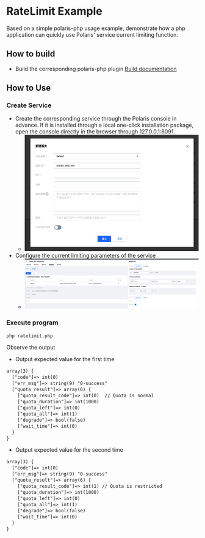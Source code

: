 # RateLimit Example

Based on a simple polaris-php usage example, demonstrate how a php application can quickly use Polaris' service current limiting function.

## How to build

- Build the corresponding polaris-php plugin [Build documentation](../../doc/HowToBuild.md)

## How to Use

### Create Service

- Create the corresponding service through the Polaris console in advance. If it is installed through a local one-click installation package, open the console directly in the browser through 127.0.0.1:8091.
  - ![create_service](./image/create_php_service.png)
- Configure the current limiting parameters of the service
  - ![setting_ratelimit](./image/setting_ratelimit_rule.png)


### Execute program

```shell
php ratelimit.php
```

Observe the output

- Output expected value for the first time

```
array(3) {
  ["code"]=> int(0)
  ["err_msg"]=> string(9) "0-success"
  ["quota_result"]=> array(6) {
    ["quota_result_code"]=> int(0)  // Quota is normal
    ["quota_duration"]=> int(1000)
    ["quota_left"]=> int(0)
    ["quota_all"]=> int(1)
    ["degrade"]=> bool(false)
    ["wait_time"]=> int(0)
  }
}
```

- Output expected value for the second time

```
array(3) {
  ["code"]=> int(0)
  ["err_msg"]=> string(9) "0-success"
  ["quota_result"]=> array(6) {
    ["quota_result_code"]=> int(1) // Quota is restricted
    ["quota_duration"]=> int(1000)
    ["quota_left"]=> int(0)
    ["quota_all"]=> int(1)
    ["degrade"]=> bool(false)
    ["wait_time"]=> int(0)
  }
}
```